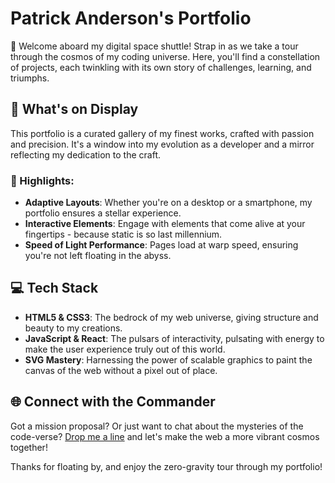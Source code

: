 # Patrick Anderson's Portfolio

🚀 Welcome aboard my digital space shuttle! Strap in as we take a tour through the cosmos of my coding universe. Here, you'll find a constellation of projects, each twinkling with its own story of challenges, learning, and triumphs.

## 🎨 What's on Display

This portfolio is a curated gallery of my finest works, crafted with passion and precision. It's a window into my evolution as a developer and a mirror reflecting my dedication to the craft.

### 🌟 Highlights:

- **Adaptive Layouts**: Whether you're on a desktop or a smartphone, my portfolio ensures a stellar experience.
- **Interactive Elements**: Engage with elements that come alive at your fingertips - because static is so last millennium.
- **Speed of Light Performance**: Pages load at warp speed, ensuring you're not left floating in the abyss.

## 💻 Tech Stack

- **HTML5 & CSS3**: The bedrock of my web universe, giving structure and beauty to my creations.
- **JavaScript & React**: The pulsars of interactivity, pulsating with energy to make the user experience truly out of this world.
- **SVG Mastery**: Harnessing the power of scalable graphics to paint the canvas of the web without a pixel out of place.

## 🌐 Connect with the Commander

Got a mission proposal? Or just want to chat about the mysteries of the code-verse? [Drop me a line](#) and let's make the web a more vibrant cosmos together!

Thanks for floating by, and enjoy the zero-gravity tour through my portfolio!
